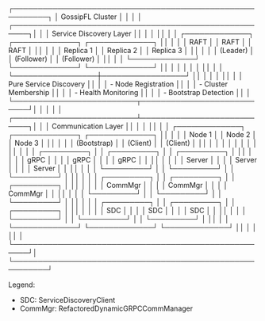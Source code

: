 ┌─────────────────────────────────────────────────────────┐
│                 GossipFL Cluster                        │
│                                                         │
│  ┌─────────────────────────────────────────────────────┐│
│  │              Service Discovery Layer                 ││
│  │                                                     ││
│  │  ┌─────────────┐  ┌─────────────┐  ┌─────────────┐  ││
│  │  │   RAFT      │  │   RAFT      │  │   RAFT      │  ││
│  │  │ Replica 1   │  │ Replica 2   │  │ Replica 3   │  ││
│  │  │  (Leader)   │  │ (Follower)  │  │ (Follower)  │  ││
│  │  └─────────────┘  └─────────────┘  └─────────────┘  ││
│  │         │                 │                 │       ││
│  │         └─────────────────┼─────────────────┘       ││
│  │                          │                         ││
│  │              Pure Service Discovery                 ││
│  │              - Node Registration                    ││
│  │              - Cluster Membership                   ││
│  │              - Health Monitoring                    ││
│  │              - Bootstrap Detection                  ││
│  └─────────────────────────┬───────────────────────────┘│
│                            │                            │
│  ┌─────────────────────────┴───────────────────────────┐│
│  │              Communication Layer                     ││
│  │                                                     ││
│  │  ┌─────────────┐  ┌─────────────┐  ┌─────────────┐  ││
│  │  │   Node 1    │  │   Node 2    │  │   Node 3    │  ││
│  │  │ (Bootstrap) │  │  (Client)   │  │  (Client)   │  ││
│  │  │             │  │             │  │             │  ││
│  │  │ ┌─────────┐ │  │ ┌─────────┐ │  │ ┌─────────┐ │  ││
│  │  │ │ gRPC    │ │  │ │ gRPC    │ │  │ │ gRPC    │ │  ││
│  │  │ │ Server  │ │  │ │ Server  │ │  │ │ Server  │ │  ││
│  │  │ └─────────┘ │  │ └─────────┘ │  │ └─────────┘ │  ││
│  │  │ ┌─────────┐ │  │ ┌─────────┐ │  │ ┌─────────┐ │  ││
│  │  │ │ CommMgr │ │  │ │ CommMgr │ │  │ │ CommMgr │ │  ││
│  │  │ └─────────┘ │  │ └─────────┘ │  │ └─────────┘ │  ││
│  │  │ ┌─────────┐ │  │ ┌─────────┐ │  │ ┌─────────┐ │  ││
│  │  │ │   SDC   │ │  │ │   SDC   │ │  │ │   SDC   │ │  ││
│  │  │ └─────────┘ │  │ └─────────┘ │  │ └─────────┘ │  ││
│  │  └─────────────┘  └─────────────┘  └─────────────┘  ││
│  │                                                     ││
│  └─────────────────────────────────────────────────────┘│
└─────────────────────────────────────────────────────────┘

Legend:
- SDC: ServiceDiscoveryClient
- CommMgr: RefactoredDynamicGRPCCommManager